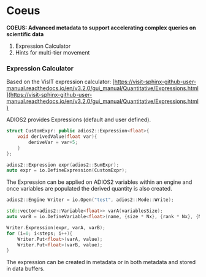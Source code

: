 # Coeus
**COEUS: Advanced metadata to support accelerating complex queries on scientific data**

1. Expression Calculator
2. Hints for multi-tier movement

### Expression Calculator

Based on the VisIT expression calculator: [https://visit-sphinx-github-user-manual.readthedocs.io/en/v3.2.0/gui_manual/Quantitative/Expressions.html](https://visit-sphinx-github-user-manual.readthedocs.io/en/v3.2.0/gui_manual/Quantitative/Expressions.html)

ADIOS2 provides Expressions (default and user defined).

```c++ 
struct CustomExpr: public adios2::Expression<float>{
    void derivedValue(float var){
        deriveVar = var+5;
    }
};

adios2::Expression expr(adios2::SumExpr);
auto expr = io.DefineExpression(CustomExpr);
```

The Expression can be applied on ADIOS2 variables within an engine and once variables are populated the derived quantity is also created.

```c++
adios2::Engine Writer = io.Open("test", adios2::Mode::Write);

std::vector<adios2::Variable<float>> varA(variablesSize);
auto varB = io.DefineVariable<float>(name, {size * Nx}, {rank * Nx}, {Nx});

Writer.Expression(expr, varA, varB);
for (i=0; i<steps; i++){
    Writer.Put<float>(varA, value);
    Writer.Put<float>(varB, value);
}
```

The expression can be created in metadata or in both metadata and stored in data buffers.
